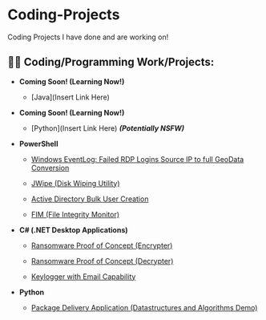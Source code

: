 # Coding-Projects
Coding Projects I have done and are working on!

<h2>👨‍💻 Coding/Programming Work/Projects:</h2>

- <b>Coming Soon! (Learning Now!)</b>

  - [Java](Insert Link Here)

- <b>Coming Soon! (Learning Now!)</b>

  - [Python](Insert Link Here) <b><i>(Potentially NSFW)</b></i>

- <b>PowerShell</b>

  - [Windows EventLog: Failed RDP Logins Source IP to full GeoData Conversion](https://github.com/joshmadakor1/Sentinel-Lab)

  - [JWipe (Disk Wiping Utility)](https://github.com/joshmadakor1/Jwipe.PowerShell)

  - [Active Directory Bulk User Creation](https://github.com/joshmadakor1/AD_PS)

  - [FIM (File Integrity Monitor)](https://github.com/joshmadakor1/PowerShell-Integrity-FIM)

- <b>C# (.NET Desktop Applications)</b>

  - [Ransomware Proof of Concept (Encrypter)](https://github.com/joshmadakor1/EncrypterPOC)

  - [Ransomware Proof of Concept (Decrypter)](https://github.com/joshmadakor1/DecrypterPOC)

  - [Keylogger with Email Capability](https://github.com/joshmadakor1/Key-Logger-With-Email)

- <b>Python</b>

  - [Package Delivery Application (Datastructures and Algorithms Demo)](https://github.com/joshmadakor1/Package-Delivery-Pathfinding-Algorithm)

